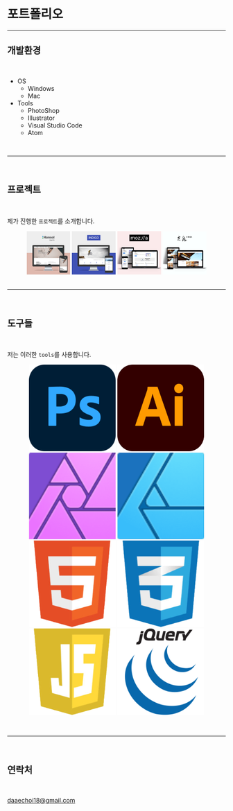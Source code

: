 # 포트폴리오 

---

## 개발환경
<br>

- OS
  - Windows
  - Mac
- Tools
  - PhotoShop 
  - Illustrator 
  - Visual Studio Code 
  - Atom
<br>

---

<br>

## 프로젝트
<br>

제가 진행한 `프로젝트`를 소개합니다.   
<div align="center">
  <img src="./img/port_hansol.png" width="20%">
  <img src="./img/port_indigo.png" width="20%">
  <img src="./img/port_mozilla.png" width="20%">
  <img src="./img/port_giljo.png" width="20%">
</div>
<br>

---
<br>

## 도구들
<br>

저는 이러한 `tools`를 사용합니다.    
<div style="text-align:center;">

  ![포토샵](./img/skills_ps.png) 
  ![일러스트레이터](./img/skills_ai.png)
  ![어피니티 포토](./img/skills_ap.png)
  ![어피니티 디자이너](./img/skills_ad.png)    
  ![HTML5](./img/skills_html.png)
  ![CSS3](./img/skills_css.png)
  ![javaScript](./img/skills_js.png)
  ![jQueryRL](./img/skills_jquery.png)

</div>

<br>

---
<br>

## 연락처
<br>

daaechoi18@gmail.com

